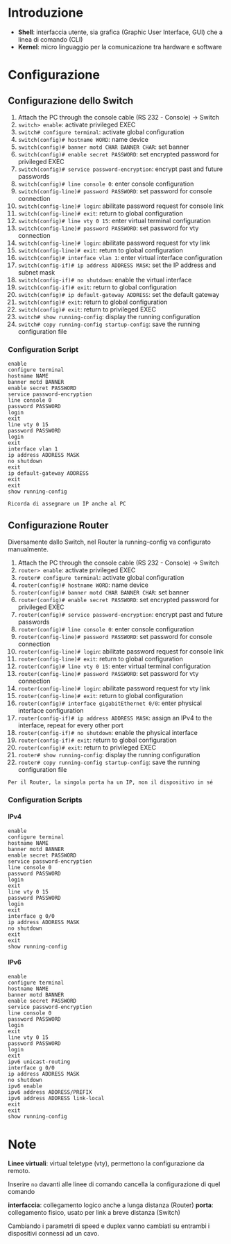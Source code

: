 # Introduzione

- **Shell**: interfaccia utente, sia grafica (Graphic User Interface, GUI) che a linea di comando (CLI)
- **Kernel**: micro linguaggio per la comunicazione tra hardware e software

# Configurazione

## Configurazione dello Switch

1. Attach the PC through the console cable (RS 232 - Console) -> Switch
2. `switch> enable`: activate privileged EXEC
3. `switch# configure terminal`: activate global configuration
4. `switch(config)# hostname WORD`: name device
5. `switch(config)# banner motd CHAR BANNER CHAR`: set banner
6. `switch(config)# enable secret PASSWORD`: set encrypted password for privileged EXEC
7. `switch(config)# service password-encryption`: encrypt past and future passwords
8. `switch(config)# line console 0`: enter console configuration
9. `switch(config-line)# password PASSWORD`: set password for console connection
10. `switch(config-line)# login`: abilitate password request for console link
11. `switch(config-line)# exit`: return to global configuration
12. `switch(config)# line vty 0 15`: enter virtual terminal configuration
13. `switch(config-line)# password PASSWORD`: set password for vty connection
14. `switch(config-line)# login`: abilitate password request for vty link
15. `switch(config-line)# exit`: return to global configuration
16. `switch(config)# interface vlan 1`: enter virtual interface configuration
17. `switch(config-if)# ip address ADDRESS MASK`: set the IP address and subnet mask
18. `switch(config-if)# no shutdown`: enable the virtual interface
19. `switch(config-if)# exit`: return to global configuration
20. `switch(config)# ip default-gateway ADDRESS`: set the default gateway
21. `switch(config)# exit`: return to global configuration
22. `switch(config)# exit`: return to privileged EXEC
23. `switch# show running-config`: display the running configuration
24. `switch# copy running-config startup-config`: save the running configuration file

### Configuration Script

```prompt
enable
configure terminal
hostname NAME
banner motd BANNER
enable secret PASSWORD
service password-encryption
line console 0
password PASSWORD
login
exit
line vty 0 15
password PASSWORD
login
exit
interface vlan 1
ip address ADDRESS MASK
no shutdown
exit
ip default-gateway ADDRESS
exit
exit
show running-config
```

```ad-warning
Ricorda di assegnare un IP anche al PC
```  

## Configurazione Router

Diversamente dallo Switch, nel Router la running-config va configurato manualmente.

1. Attach the PC through the console cable (RS 232 - Console) -> Switch
2. `router> enable`: activate privileged EXEC
3. `router# configure terminal`: activate global configuration
4. `router(config)# hostname WORD`: name device
5. `router(config)# banner motd CHAR BANNER CHAR`: set banner
6. `router(config)# enable secret PASSWORD`: set encrypted password for privileged EXEC
7. `router(config)# service password-encryption`: encrypt past and future passwords
8. `router(config)# line console 0`: enter console configuration
9. `router(config-line)# password PASSWORD`: set password for console connection
10. `router(config-line)# login`: abilitate password request for console link
11. `router(config-line)# exit`: return to global configuration
12. `router(config)# line vty 0 15`: enter virtual terminal configuration
13. `router(config-line)# password PASSWORD`: set password for vty connection
14. `router(config-line)# login`: abilitate password request for vty link
15. `router(config-line)# exit`: return to global configuration
16. `router(config)# interface gigabitEthernet 0/0`: enter physical interface configuration
17.  `router(config-if)# ip address ADDRESS MASK`: assign an IPv4 to the interface, repeat for every other port
18. `router(config-if)# no shutdown`: enable the physical interface
19. `router(config-if)# exit`: return to global configuration
20. `router(config)# exit`: return to privileged EXEC
21. `router# show running-config`: display the running configuration
22. `router# copy running-config startup-config`: save the running configuration file

```ad-warning
Per il Router, la singola porta ha un IP, non il dispositivo in sé
```

### Configuration Scripts

#### IPv4

```terminal
enable
configure terminal
hostname NAME
banner motd BANNER
enable secret PASSWORD
service password-encryption
line console 0
password PASSWORD
login
exit
line vty 0 15
password PASSWORD
login
exit
interface g 0/0
ip address ADDRESS MASK
no shutdown
exit
exit
show running-config
```

#### IPv6

```terminal
enable
configure terminal
hostname NAME
banner motd BANNER
enable secret PASSWORD
service password-encryption
line console 0
password PASSWORD
login
exit
line vty 0 15
password PASSWORD
login
exit
ipv6 unicast-routing
interface g 0/0
ip address ADDRESS MASK
no shutdown
ipv6 enable
ipv6 address ADDRESS/PREFIX
ipv6 address ADDRESS link-local
exit
exit
show running-config
```

# Note

**Linee virtuali**: virtual teletype (vty), permettono la configurazione da remoto.

Inserire `no` davanti alle linee di comando cancella la configurazione di quel comando

**interfaccia**: collegamento logico anche a lunga distanza (Router)
**porta**: collegamento fisico, usato per link a breve distanza (Switch)

Cambiando i parametri di speed e duplex vanno cambiati su entrambi i dispositivi connessi ad un cavo.
